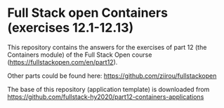 # Full Stack open Containers (exercises 12.1-12.13)

This repository contains the answers for the exercises of part 12 (the Containers module)
of the Full Stack Open course (https://fullstackopen.com/en/part12).

Other parts could be found here: https://github.com/ziirou/fullstackopen

The base of this repository (application template) is downloaded from https://github.com/fullstack-hy2020/part12-containers-applications
